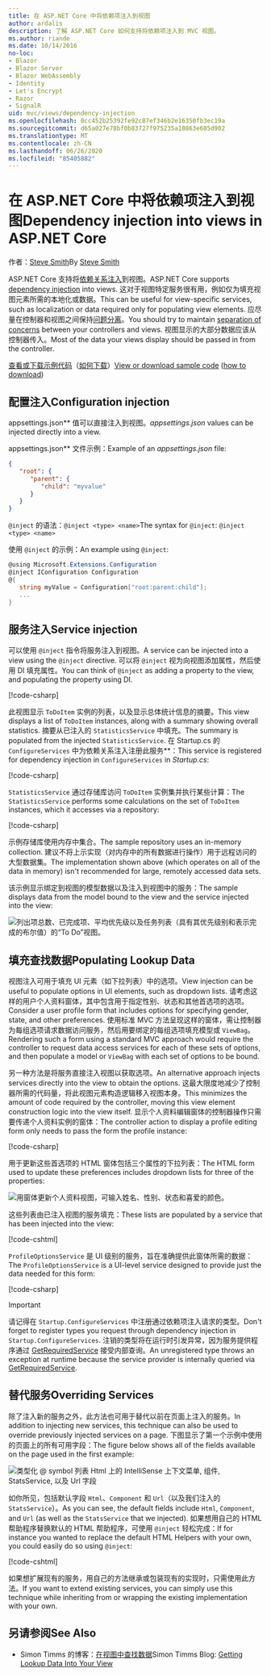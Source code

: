 ```yaml
---
title: 在 ASP.NET Core 中将依赖项注入到视图
author: ardalis
description: 了解 ASP.NET Core 如何支持将依赖项注入到 MVC 视图。
ms.author: riande
ms.date: 10/14/2016
no-loc:
- Blazor
- Blazor Server
- Blazor WebAssembly
- Identity
- Let's Encrypt
- Razor
- SignalR
uid: mvc/views/dependency-injection
ms.openlocfilehash: 0cc452b25392fe92c87ef346b2e16350fb3ec19a
ms.sourcegitcommit: d65a027e78bf0b83727f975235a18863e685d902
ms.translationtype: MT
ms.contentlocale: zh-CN
ms.lasthandoff: 06/26/2020
ms.locfileid: "85405882"
---
```

# <a name="dependency-injection-into-views-in-aspnet-core"></a><span data-ttu-id="b04ee-103">在 ASP.NET Core 中将依赖项注入到视图</span><span class="sxs-lookup"><span data-stu-id="b04ee-103">Dependency injection into views in ASP.NET Core</span></span>

<span data-ttu-id="b04ee-104">作者：[Steve Smith](https://ardalis.com/)</span><span class="sxs-lookup"><span data-stu-id="b04ee-104">By [Steve Smith](https://ardalis.com/)</span></span>

<span data-ttu-id="b04ee-105">ASP.NET Core 支持将[依赖关系注入](xref:fundamentals/dependency-injection)到视图。</span><span class="sxs-lookup"><span data-stu-id="b04ee-105">ASP.NET Core supports [dependency injection](xref:fundamentals/dependency-injection) into views.</span></span> <span data-ttu-id="b04ee-106">这对于视图特定服务很有用，例如仅为填充视图元素所需的本地化或数据。</span><span class="sxs-lookup"><span data-stu-id="b04ee-106">This can be useful for view-specific services, such as localization or data required only for populating view elements.</span></span> <span data-ttu-id="b04ee-107">应尽量在控制器和视图之间保持[问题分离](/dotnet/standard/modern-web-apps-azure-architecture/architectural-principles#separation-of-concerns)。</span><span class="sxs-lookup"><span data-stu-id="b04ee-107">You should try to maintain [separation of concerns](/dotnet/standard/modern-web-apps-azure-architecture/architectural-principles#separation-of-concerns) between your controllers and views.</span></span> <span data-ttu-id="b04ee-108">视图显示的大部分数据应该从控制器传入。</span><span class="sxs-lookup"><span data-stu-id="b04ee-108">Most of the data your views display should be passed in from the controller.</span></span>

<span data-ttu-id="b04ee-109">[查看或下载示例代码](https://github.com/dotnet/AspNetCore.Docs/tree/master/aspnetcore/mvc/views/dependency-injection/sample)（[如何下载](xref:index#how-to-download-a-sample)）</span><span class="sxs-lookup"><span data-stu-id="b04ee-109">[View or download sample code](https://github.com/dotnet/AspNetCore.Docs/tree/master/aspnetcore/mvc/views/dependency-injection/sample) ([how to download](xref:index#how-to-download-a-sample))</span></span>

## <a name="configuration-injection"></a><span data-ttu-id="b04ee-110">配置注入</span><span class="sxs-lookup"><span data-stu-id="b04ee-110">Configuration injection</span></span>

<span data-ttu-id="b04ee-111">appsettings.json\*\* 值可以直接注入到视图。</span><span class="sxs-lookup"><span data-stu-id="b04ee-111">*appsettings.json* values can be injected directly into a view.</span></span>

<span data-ttu-id="b04ee-112">appsettings.json\*\* 文件示例：</span><span class="sxs-lookup"><span data-stu-id="b04ee-112">Example of an *appsettings.json* file:</span></span>

```json
{
   "root": {
      "parent": {
         "child": "myvalue"
      }
   }
}
```

<span data-ttu-id="b04ee-113">`@inject` 的语法：`@inject <type> <name>`</span><span class="sxs-lookup"><span data-stu-id="b04ee-113">The syntax for `@inject`: `@inject <type> <name>`</span></span>

<span data-ttu-id="b04ee-114">使用 `@inject` 的示例：</span><span class="sxs-lookup"><span data-stu-id="b04ee-114">An example using `@inject`:</span></span>

```csharp
@using Microsoft.Extensions.Configuration
@inject IConfiguration Configuration
@{
   string myValue = Configuration["root:parent:child"];
   ...
}
```

## <a name="service-injection"></a><span data-ttu-id="b04ee-115">服务注入</span><span class="sxs-lookup"><span data-stu-id="b04ee-115">Service injection</span></span>

<span data-ttu-id="b04ee-116">可以使用 `@inject` 指令将服务注入到视图。</span><span class="sxs-lookup"><span data-stu-id="b04ee-116">A service can be injected into a view using the `@inject` directive.</span></span> <span data-ttu-id="b04ee-117">可以将 `@inject` 视为向视图添加属性，然后使用 DI 填充属性。</span><span class="sxs-lookup"><span data-stu-id="b04ee-117">You can think of `@inject` as adding a property to the view, and populating the property using DI.</span></span>

[!code-csharp[](../../mvc/views/dependency-injection/sample/src/ViewInjectSample/Views/ToDo/Index.cshtml?highlight=4,5,15,16,17)]

<span data-ttu-id="b04ee-118">此视图显示 `ToDoItem` 实例的列表，以及显示总体统计信息的摘要。</span><span class="sxs-lookup"><span data-stu-id="b04ee-118">This view displays a list of `ToDoItem` instances, along with a summary showing overall statistics.</span></span> <span data-ttu-id="b04ee-119">摘要从已注入的 `StatisticsService` 中填充。</span><span class="sxs-lookup"><span data-stu-id="b04ee-119">The summary is populated from the injected `StatisticsService`.</span></span> <span data-ttu-id="b04ee-120">在 Startup.cs 的 `ConfigureServices` 中为依赖关系注入注册此服务\*\*：</span><span class="sxs-lookup"><span data-stu-id="b04ee-120">This service is registered for dependency injection in `ConfigureServices` in *Startup.cs*:</span></span>

[!code-csharp[](../../mvc/views/dependency-injection/sample/src/ViewInjectSample/Startup.cs?highlight=6,7&range=15-22)]

<span data-ttu-id="b04ee-121">`StatisticsService` 通过存储库访问 `ToDoItem` 实例集并执行某些计算：</span><span class="sxs-lookup"><span data-stu-id="b04ee-121">The `StatisticsService` performs some calculations on the set of `ToDoItem` instances, which it accesses via a repository:</span></span>

[!code-csharp[](../../mvc/views/dependency-injection/sample/src/ViewInjectSample/Model/Services/StatisticsService.cs?highlight=15,20,25)]

<span data-ttu-id="b04ee-122">示例存储库使用内存中集合。</span><span class="sxs-lookup"><span data-stu-id="b04ee-122">The sample repository uses an in-memory collection.</span></span> <span data-ttu-id="b04ee-123">建议不将上示实现（对内存中的所有数据进行操作）用于远程访问的大型数据集。</span><span class="sxs-lookup"><span data-stu-id="b04ee-123">The implementation shown above (which operates on all of the data in memory) isn't recommended for large, remotely accessed data sets.</span></span>

<span data-ttu-id="b04ee-124">该示例显示绑定到视图的模型数据以及注入到视图中的服务：</span><span class="sxs-lookup"><span data-stu-id="b04ee-124">The sample displays data from the model bound to the view and the service injected into the view:</span></span>

![列出项总数、已完成项、平均优先级以及任务列表（具有其优先级别和表示完成的布尔值）的“To Do”视图。](dependency-injection/_static/screenshot.png)

## <a name="populating-lookup-data"></a><span data-ttu-id="b04ee-126">填充查找数据</span><span class="sxs-lookup"><span data-stu-id="b04ee-126">Populating Lookup Data</span></span>

<span data-ttu-id="b04ee-127">视图注入可用于填充 UI 元素（如下拉列表）中的选项。</span><span class="sxs-lookup"><span data-stu-id="b04ee-127">View injection can be useful to populate options in UI elements, such as dropdown lists.</span></span> <span data-ttu-id="b04ee-128">请考虑这样的用户个人资料窗体，其中包含用于指定性别、状态和其他首选项的选项。</span><span class="sxs-lookup"><span data-stu-id="b04ee-128">Consider a user profile form that includes options for specifying gender, state, and other preferences.</span></span> <span data-ttu-id="b04ee-129">使用标准 MVC 方法呈现这样的窗体，需让控制器为每组选项请求数据访问服务，然后用要绑定的每组选项填充模型或 `ViewBag`。</span><span class="sxs-lookup"><span data-stu-id="b04ee-129">Rendering such a form using a standard MVC approach would require the controller to request data access services for each of these sets of options, and then populate a model or `ViewBag` with each set of options to be bound.</span></span>

<span data-ttu-id="b04ee-130">另一种方法是将服务直接注入视图以获取选项。</span><span class="sxs-lookup"><span data-stu-id="b04ee-130">An alternative approach injects services directly into the view to obtain the options.</span></span> <span data-ttu-id="b04ee-131">这最大限度地减少了控制器所需的代码量，将此视图元素构造逻辑移入视图本身。</span><span class="sxs-lookup"><span data-stu-id="b04ee-131">This minimizes the amount of code required by the controller, moving this view element construction logic into the view itself.</span></span> <span data-ttu-id="b04ee-132">显示个人资料编辑窗体的控制器操作只需要传递个人资料实例的窗体：</span><span class="sxs-lookup"><span data-stu-id="b04ee-132">The controller action to display a profile editing form only needs to pass the form the profile instance:</span></span>

[!code-csharp[](../../mvc/views/dependency-injection/sample/src/ViewInjectSample/Controllers/ProfileController.cs?highlight=9,19)]

<span data-ttu-id="b04ee-133">用于更新这些首选项的 HTML 窗体包括三个属性的下拉列表：</span><span class="sxs-lookup"><span data-stu-id="b04ee-133">The HTML form used to update these preferences includes dropdown lists for three of the properties:</span></span>

![用窗体更新个人资料视图，可输入姓名、性别、状态和喜爱的颜色。](dependency-injection/_static/updateprofile.png)

<span data-ttu-id="b04ee-135">这些列表由已注入视图的服务填充：</span><span class="sxs-lookup"><span data-stu-id="b04ee-135">These lists are populated by a service that has been injected into the view:</span></span>

[!code-cshtml[](../../mvc/views/dependency-injection/sample/src/ViewInjectSample/Views/Profile/Index.cshtml?highlight=4,16,17,21,22,26,27)]

<span data-ttu-id="b04ee-136">`ProfileOptionsService` 是 UI 级别的服务，旨在准确提供此窗体所需的数据：</span><span class="sxs-lookup"><span data-stu-id="b04ee-136">The `ProfileOptionsService` is a UI-level service designed to provide just the data needed for this form:</span></span>

[!code-csharp[](../../mvc/views/dependency-injection/sample/src/ViewInjectSample/Model/Services/ProfileOptionsService.cs?highlight=7,13,24)]

> [!IMPORTANT]
> <span data-ttu-id="b04ee-137">请记得在 `Startup.ConfigureServices` 中注册通过依赖项注入请求的类型。</span><span class="sxs-lookup"><span data-stu-id="b04ee-137">Don't forget to register types you request through dependency injection in `Startup.ConfigureServices`.</span></span> <span data-ttu-id="b04ee-138">注销的类型将在运行时引发异常，因为服务提供程序通过 [GetRequiredService](/dotnet/api/microsoft.extensions.dependencyinjection.serviceproviderserviceextensions.getrequiredservice) 接受内部查询。</span><span class="sxs-lookup"><span data-stu-id="b04ee-138">An unregistered type throws an exception at runtime because the service provider is internally queried via [GetRequiredService](/dotnet/api/microsoft.extensions.dependencyinjection.serviceproviderserviceextensions.getrequiredservice).</span></span>

## <a name="overriding-services"></a><span data-ttu-id="b04ee-139">替代服务</span><span class="sxs-lookup"><span data-stu-id="b04ee-139">Overriding Services</span></span>

<span data-ttu-id="b04ee-140">除了注入新的服务之外，此方法也可用于替代以前在页面上注入的服务。</span><span class="sxs-lookup"><span data-stu-id="b04ee-140">In addition to injecting new services, this technique can also be used to override previously injected services on a page.</span></span> <span data-ttu-id="b04ee-141">下图显示了第一个示例中使用的页面上的所有可用字段：</span><span class="sxs-lookup"><span data-stu-id="b04ee-141">The figure below shows all of the fields available on the page used in the first example:</span></span>

![类型化 @ symbol 列表 Html 上的 IntelliSense 上下文菜单, 组件, StatsService, 以及 Url 字段](dependency-injection/_static/razor-fields.png)

<span data-ttu-id="b04ee-143">如你所见，包括默认字段 `Html`、`Component` 和 `Url`（以及我们注入的 `StatsService`）。</span><span class="sxs-lookup"><span data-stu-id="b04ee-143">As you can see, the default fields include `Html`, `Component`, and `Url` (as well as the `StatsService` that we injected).</span></span> <span data-ttu-id="b04ee-144">如果想用自己的 HTML 帮助程序替换默认的 HTML 帮助程序，可使用 `@inject` 轻松完成：</span><span class="sxs-lookup"><span data-stu-id="b04ee-144">If for instance you wanted to replace the default HTML Helpers with your own, you could easily do so using `@inject`:</span></span>

[!code-cshtml[](../../mvc/views/dependency-injection/sample/src/ViewInjectSample/Views/Helper/Index.cshtml?highlight=3,11)]

<span data-ttu-id="b04ee-145">如果想扩展现有的服务，用自己的方法继承或包装现有的实现时，只需使用此方法。</span><span class="sxs-lookup"><span data-stu-id="b04ee-145">If you want to extend existing services, you can simply use this technique while inheriting from or wrapping the existing implementation with your own.</span></span>

## <a name="see-also"></a><span data-ttu-id="b04ee-146">另请参阅</span><span class="sxs-lookup"><span data-stu-id="b04ee-146">See Also</span></span>

* <span data-ttu-id="b04ee-147">Simon Timms 的博客：[在视图中查找数据](https://blog.simontimms.com/2015/06/09/getting-lookup-data-into-you-view/)</span><span class="sxs-lookup"><span data-stu-id="b04ee-147">Simon Timms Blog: [Getting Lookup Data Into Your View](https://blog.simontimms.com/2015/06/09/getting-lookup-data-into-you-view/)</span></span>
